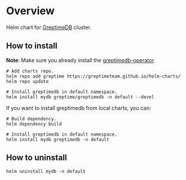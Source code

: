 # Overview

Helm chart for [GreptimeDB](https://github.com/GreptimeTeam/greptimedb) cluster.

## How to install

**Note**: Make sure you already install the [greptimedb-operator](../greptimedb-operator/README.md).

```console
# Add charts repo.
helm repo add greptime https://greptimeteam.github.io/helm-charts/
helm repo update

# Install greptimedb in default namespace.
helm install mydb greptime/greptimedb -n default --devel
```

If you want to install greptimedb from local charts, you can:

```console
# Build dependency.
helm dependency build

# Install greptimedb in default namespace.
helm install mydb greptimedb -n default
```

## How to uninstall

```console
helm uninstall mydb -n default
```

